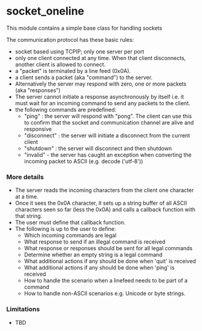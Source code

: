 # socket_oneline

This module contains a simple base class for handling sockets

The communication protocol has these basic rules:

- socket based using TCPIP; only one server per port
- only one client connected at any time. When that client
  disconnects, another client is allowed to connect.
- a "packet" is terminated by a line feed (0x0A).
- a client sends a packet (aka "command") to the server.
- Alternatively the server may respond with zero, one or more
  packets (aka "responses")
- The server cannot initiate a response asynchronously by
  itself i.e. it must wait for an incoming command to send
  any packets to the client.
- the following commands are predefined:
    - "ping" : the server will respond with "pong". The client
      can use this to confirm that the socket and communication
      channel are alive and responsive
    - "disconnect" : the server will initiate a disconnect 
      from the current client
    - "shutdown" : the server will disconnect and then 
      shutdown
    - "invalid" - the server has caught an exception when
      converting the incoming packet to ASCII (e.g. decode
      ('utf-8'))

### More details

- The server reads the incoming characters from the client one
  character at a time.
- Once it sees the 0x0A character, it sets up a string
  buffer of all ASCII characters seen so far (less the 0x0A) and
  calls a callback function with that string.
- The user must define that callback function.
- The following is up to the user to define:
    - Which incoming commands are legal
    - What response to send if an illegal command is received
    - What response or responses should be sent for all legal
      commands
    - Determine whether an empty string is a legal command
    - What additional actions if any should be done when 'quit'
      is received
    - What additional actions if any should be done when 'ping'
      is received
    - How to handle the scenario when a linefeed needs to be
      part of a command
    - How to handle non-ASCII scenarios e.g. Unicode or byte
      strings.

### Limitations

- TBD